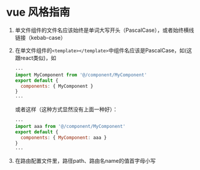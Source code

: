# vue 风格指南

1. 单文件组件的文件名应该始终是单词大写开头（PascalCase），或者始终横线链接（kebab-case）
2. 在单文件组件的`<template></template>`中组件名应该是PascalCase，如<MyComponent>(这跟react类似)，如

   ```javascript
   ···
   import MyComponent from '@/component/MyComponent'
   export default {
     components: { MyComponent }
   }
   ···
   ```

   或者这样（这种方式显然没有上面一种好）：

   ```javascript
   ···
   import aaa from '@/component/MyComponent'
   export default {
     components: { MyComponent: aaa }
   }
   ···
   ```

3. 在路由配置文件里，路径path、路由名name的值首字母小写
